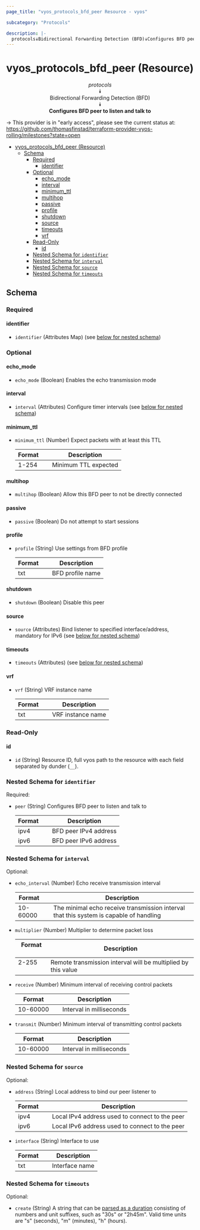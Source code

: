 ```yaml
---
page_title: "vyos_protocols_bfd_peer Resource - vyos"

subcategory: "Protocols"

description: |-
  protocols⯯Bidirectional Forwarding Detection (BFD)⯯Configures BFD peer to listen and talk to
---
```


# vyos_protocols_bfd_peer (Resource)
<center>

*protocols*  
⯯  
Bidirectional Forwarding Detection (BFD)  
⯯  
**Configures BFD peer to listen and talk to**


</center>

-> This provider is in "early access", please see the current status at: https://github.com/thomasfinstad/terraform-provider-vyos-rolling/milestones?state=open

<!--TOC-->

- [vyos_protocols_bfd_peer (Resource)](#vyos_protocols_bfd_peer-resource)
  - [Schema](#schema)
    - [Required](#required)
      - [identifier](#identifier)
    - [Optional](#optional)
      - [echo_mode](#echo_mode)
      - [interval](#interval)
      - [minimum_ttl](#minimum_ttl)
      - [multihop](#multihop)
      - [passive](#passive)
      - [profile](#profile)
      - [shutdown](#shutdown)
      - [source](#source)
      - [timeouts](#timeouts)
      - [vrf](#vrf)
    - [Read-Only](#read-only)
      - [id](#id)
    - [Nested Schema for `identifier`](#nested-schema-for-identifier)
    - [Nested Schema for `interval`](#nested-schema-for-interval)
    - [Nested Schema for `source`](#nested-schema-for-source)
    - [Nested Schema for `timeouts`](#nested-schema-for-timeouts)

<!--TOC-->

<!-- schema generated by tfplugindocs -->
## Schema

### Required

#### identifier
- `identifier` (Attributes Map) (see [below for nested schema](#nestedatt--identifier))

### Optional

#### echo_mode
- `echo_mode` (Boolean) Enables the echo transmission mode
#### interval
- `interval` (Attributes) Configure timer intervals (see [below for nested schema](#nestedatt--interval))
#### minimum_ttl
- `minimum_ttl` (Number) Expect packets with at least this TTL

    |  Format  &emsp;|  Description           |
    |----------|------------------------|
    |  1-254   &emsp;|  Minimum TTL expected  |
#### multihop
- `multihop` (Boolean) Allow this BFD peer to not be directly connected
#### passive
- `passive` (Boolean) Do not attempt to start sessions
#### profile
- `profile` (String) Use settings from BFD profile

    |  Format  &emsp;|  Description       |
    |----------|--------------------|
    |  txt     &emsp;|  BFD profile name  |
#### shutdown
- `shutdown` (Boolean) Disable this peer
#### source
- `source` (Attributes) Bind listener to specified interface/address, mandatory for IPv6 (see [below for nested schema](#nestedatt--source))
#### timeouts
- `timeouts` (Attributes) (see [below for nested schema](#nestedatt--timeouts))
#### vrf
- `vrf` (String) VRF instance name

    |  Format  &emsp;|  Description        |
    |----------|---------------------|
    |  txt     &emsp;|  VRF instance name  |

### Read-Only

#### id
- `id` (String) Resource ID, full vyos path to the resource with each field separated by dunder (`__`).

<a id="nestedatt--identifier"></a>
### Nested Schema for `identifier`

Required:

- `peer` (String) Configures BFD peer to listen and talk to

    |  Format  &emsp;|  Description            |
    |----------|-------------------------|
    |  ipv4    &emsp;|  BFD peer IPv4 address  |
    |  ipv6    &emsp;|  BFD peer IPv6 address  |


<a id="nestedatt--interval"></a>
### Nested Schema for `interval`

Optional:

- `echo_interval` (Number) Echo receive transmission interval

    |  Format    &emsp;|  Description                                                                             |
    |------------|------------------------------------------------------------------------------------------|
    |  10-60000  &emsp;|  The minimal echo receive transmission interval that this system is capable of handling  |
- `multiplier` (Number) Multiplier to determine packet loss

    |  Format  &emsp;|  Description                                                    |
    |----------|-----------------------------------------------------------------|
    |  2-255   &emsp;|  Remote transmission interval will be multiplied by this value  |
- `receive` (Number) Minimum interval of receiving control packets

    |  Format    &emsp;|  Description               |
    |------------|----------------------------|
    |  10-60000  &emsp;|  Interval in milliseconds  |
- `transmit` (Number) Minimum interval of transmitting control packets

    |  Format    &emsp;|  Description               |
    |------------|----------------------------|
    |  10-60000  &emsp;|  Interval in milliseconds  |


<a id="nestedatt--source"></a>
### Nested Schema for `source`

Optional:

- `address` (String) Local address to bind our peer listener to

    |  Format  &emsp;|  Description                                     |
    |----------|--------------------------------------------------|
    |  ipv4    &emsp;|  Local IPv4 address used to connect to the peer  |
    |  ipv6    &emsp;|  Local IPv6 address used to connect to the peer  |
- `interface` (String) Interface to use

    |  Format  &emsp;|  Description     |
    |----------|------------------|
    |  txt     &emsp;|  Interface name  |


<a id="nestedatt--timeouts"></a>
### Nested Schema for `timeouts`

Optional:

- `create` (String) A string that can be [parsed as a duration](https://pkg.go.dev/time#ParseDuration) consisting of numbers and unit suffixes, such as &#34;30s&#34; or &#34;2h45m&#34;. Valid time units are &#34;s&#34; (seconds), &#34;m&#34; (minutes), &#34;h&#34; (hours).
